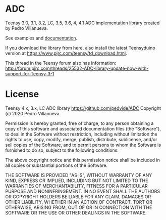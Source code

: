 # ADC

Teensy 3.0, 3.1, 3.2, LC, 3.5, 3.6, 4, 4.1 ADC implementation library created by Pedro Villanueva.

See examples and [documentation](http://pedvide.github.io/ADC/).

If you download the library from here, also install the latest Teensyduino version at https://www.pjrc.com/teensy/td_download.html.

This thread in the Teensy forum also has information:
http://forum.pjrc.com/threads/25532-ADC-library-update-now-with-support-for-Teensy-3-1

# License

Teensy 4.x, 3.x, LC ADC library
https://github.com/pedvide/ADC
Copyright (c) 2020 Pedro Villanueva

Permission is hereby granted, free of charge, to any person obtaining
a copy of this software and associated documentation files (the
"Software"), to deal in the Software without restriction, including
without limitation the rights to use, copy, modify, merge, publish,
distribute, sublicense, and/or sell copies of the Software, and to
permit persons to whom the Software is furnished to do so, subject to
the following conditions:

The above copyright notice and this permission notice shall be
included in all copies or substantial portions of the Software.

THE SOFTWARE IS PROVIDED "AS IS", WITHOUT WARRANTY OF ANY KIND,
EXPRESS OR IMPLIED, INCLUDING BUT NOT LIMITED TO THE WARRANTIES OF
MERCHANTABILITY, FITNESS FOR A PARTICULAR PURPOSE AND
NONINFRINGEMENT. IN NO EVENT SHALL THE AUTHORS OR COPYRIGHT HOLDERS
BE LIABLE FOR ANY CLAIM, DAMAGES OR OTHER LIABILITY, WHETHER IN AN
ACTION OF CONTRACT, TORT OR OTHERWISE, ARISING FROM, OUT OF OR IN
CONNECTION WITH THE SOFTWARE OR THE USE OR OTHER DEALINGS IN THE
SOFTWARE.
